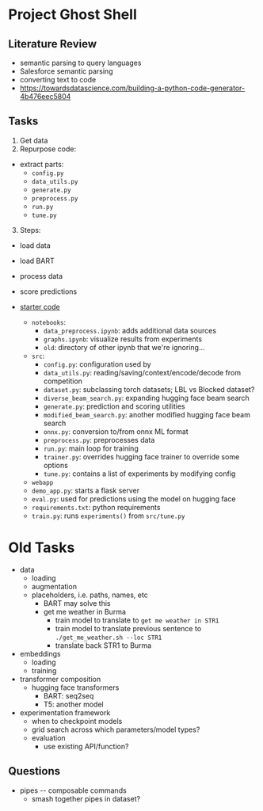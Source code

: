 # Project Ghost Shell

## Literature Review

- semantic parsing to query languages
- Salesforce semantic parsing
- converting text to code
- https://towardsdatascience.com/building-a-python-code-generator-4b476eec5804

## Tasks

1. Get data
2. Repurpose code:

- extract parts:
  - `config.py`
  - `data_utils.py`
  - `generate.py`
  - `preprocess.py`
  - `run.py`
  - `tune.py`

3. Steps:

- load data
- load BART
- process data
- score predictions

- [starter code](https://github.com/nokia/nlc2cmd-submission-hubris)

  - `notebooks`:
    - `data_preprocess.ipynb`: adds additional data sources
    - `graphs.ipynb`: visualize results from experiments
    - `old`: directory of other ipynb that we're ignoring...
  - `src`:
    - `config.py`: configuration used by
    - `data_utils.py`: reading/saving/context/encode/decode from competition
    - `dataset.py`: subclassing torch datasets; LBL vs Blocked dataset?
    - `diverse_beam_search.py`: expanding hugging face beam search
    - `generate.py`: prediction and scoring utilities
    - `modified_beam_search.py`: another modified hugging face beam search
    - `onnx.py`: conversion to/from onnx ML format
    - `preprocess.py`: preprocesses data
    - `run.py`: main loop for training
    - `trainer.py`: overrides hugging face trainer to override some options
    - `tune.py`: contains a list of experiments by modifying config
  - `webapp`
  - `demo_app.py`: starts a flask server
  - `eval.py`: used for predictions using the model on hugging face
  - `requirements.txt`: python requirements
  - `train.py`: runs `experiments()` from `src/tune.py`

# Old Tasks

- data
  - loading
  - augmentation
  - placeholders, i.e. paths, names, etc
    - BART may solve this
    - get me weather in Burma
      - train model to translate to `get me weather in STR1`
      - train model to translate previous sentence to `./get_me_weather.sh --loc STR1`
      - translate back STR1 to Burma
- embeddings
  - loading
  - training
- transformer composition
  - hugging face transformers
    - BART: seq2seq
    - T5: another model
- experimentation framework
  - when to checkpoint models
  - grid search across which parameters/model types?
  - evaluation
    - use existing API/function?

## Questions

- pipes -- composable commands
  - smash together pipes in dataset?

